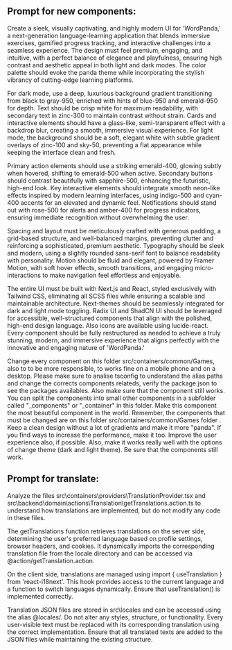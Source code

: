 ## Prompt for new components:

Create a sleek, visually captivating, and highly modern UI for 'WordPanda,' a next-generation language-learning application that blends immersive exercises, gamified progress tracking, and interactive challenges into a seamless experience. The design must feel premium, engaging, and intuitive, with a perfect balance of elegance and playfulness, ensuring high contrast and aesthetic appeal in both light and dark modes. The color palette should evoke the panda theme while incorporating the stylish vibrancy of cutting-edge learning platforms. 

For dark mode, use a deep, luxurious background gradient transitioning from black to gray-950, enriched with hints of blue-950 and emerald-950 for depth. Text should be crisp white for maximum readability, with secondary text in zinc-300 to maintain contrast without strain. Cards and interactive elements should have a glass-like, semi-transparent effect with a backdrop blur, creating a smooth, immersive visual experience. For light mode, the background should be a soft, elegant white with subtle gradient overlays of zinc-100 and sky-50, preventing a flat appearance while keeping the interface clean and fresh. 

Primary action elements should use a striking emerald-400, glowing subtly when hovered, shifting to emerald-500 when active. Secondary buttons should contrast beautifully with sapphire-500, enhancing the futuristic, high-end look. Key interactive elements should integrate smooth neon-like effects inspired by modern learning interfaces, using indigo-500 and cyan-400 accents for an elevated and dynamic feel. Notifications should stand out with rose-500 for alerts and amber-400 for progress indicators, ensuring immediate recognition without overwhelming the user. 

Spacing and layout must be meticulously crafted with generous padding, a grid-based structure, and well-balanced margins, preventing clutter and reinforcing a sophisticated, premium aesthetic. Typography should be sleek and modern, using a slightly rounded sans-serif font to balance readability with personality. Motion should be fluid and elegant, powered by Framer Motion, with soft hover effects, smooth transitions, and engaging micro-interactions to make navigation feel effortless and enjoyable. 

The entire UI must be built with Next.js and React, styled exclusively with Tailwind CSS, eliminating all SCSS files while ensuring a scalable and maintainable architecture. Next-themes should be seamlessly integrated for dark and light mode toggling. Radix UI and ShadCN UI should be leveraged for accessible, well-structured components that align with the polished, high-end design language.
Also icons are available using lucide-react. Every component should be fully restructured as needed to achieve a truly stunning, modern, and immersive experience that aligns perfectly with the innovative and engaging nature of 'WordPanda.'


Change every component on this folder src/containers/common/Games, also to to be more responsible, to works fine on a mobile phone and on a desktop. Please make sure to analise tsconfig to understand the alias paths and change the corrects components relateds, verify the package.json to see the packages availables. Also make sure that the component still works. You can split the components into small other components in a subfolder called "_components" or "_container" in this folder. Make this component the most beautiful component in the world. Remember, the components that must be changed are on this folder src/containers/common/Games folder
. Keep a clean design without a lot of gradients and make it more "panda". If you find ways to increase the performance, make it too. Improve the user experience also, if possible. Also, make it works really well with the options of change theme (dark and light theme). Be sure that the components still work. 

## Prompt for translate:

Analyze the files src\containers\providers\TranslationProvider.tsx and src\backend\domain\actions\Translation\getTranslations.action.ts to understand how translations are implemented, but do not modify any code in these files.

The getTranslations function retrieves translations on the server side, determining the user's preferred language based on profile settings, browser headers, and cookies. It dynamically imports the corresponding translation file from the locale directory and can be accessed via @action/getTranslation.action.

On the client side, translations are managed using import { useTranslation } from 'react-i18next'. This hook provides access to the current language and a function to switch languages dynamically. Ensure that useTranslation() is implemented correctly.

Translation JSON files are stored in src\locales and can be accessed using the alias @locales/. Do not alter any styles, structure, or functionality. Every user-visible text must be replaced with its corresponding translation using the correct implementation. Ensure that all translated texts are added to the JSON files while maintaining the existing structure.

